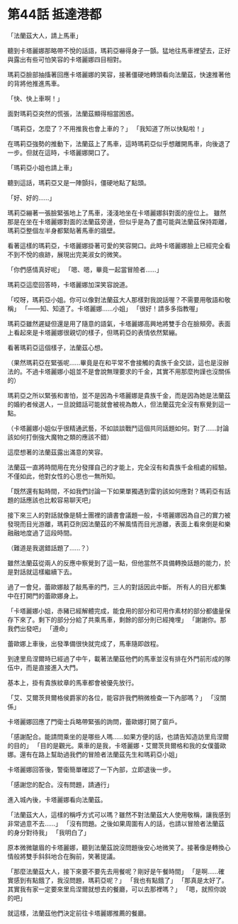 # 第44話 抵達港都

「法蘭茲大人，請上馬車」

聽到卡塔麗娜那略帶不悅的話語，瑪莉亞嚇得身子一顫。猛地往馬車裡望去，正好與露出有些可怕笑容的卡塔麗娜四目相對。

瑪莉亞臉部抽搐著回應卡塔麗娜的笑容，接著僵硬地轉頭看向法蘭茲，快速推著他的背將他推進馬車。

「快、快上車啊！」

面對瑪莉亞突然的慌張，法蘭茲顯得相當困惑。

「瑪莉亞，怎麼了？不用推我也會上車的？」
「我知道了所以快點啦！」

在瑪莉亞強勢的推動下，法蘭茲上了馬車，這時瑪莉亞似乎想離開馬車，向後退了一步。但就在這時，卡塔麗娜開口了。

「瑪莉亞小姐也請上車」

聽到這話，瑪莉亞又是一陣顫抖，僵硬地點了點頭。

「好、好的......」

瑪莉亞繃著一張臉緊張地上了馬車，淺淺地坐在卡塔麗娜斜對面的座位上。
雖然那是在坐在卡塔麗娜對面的法蘭茲旁邊，但似乎是為了盡可能與法蘭茲保持距離，瑪莉亞整個左半身都緊貼著馬車的牆壁。

看著這樣的瑪莉亞，卡塔麗娜掛著可愛的笑容開口。此時卡塔麗娜臉上已經完全看不到不悅的痕跡，展現出完美淑女的微笑。

「你們感情真好呢」
「嗯、嗯，畢竟一起當冒險者......」

瑪莉亞這麼回答時，卡塔麗娜加深笑容說道。

「哎呀，瑪莉亞小姐。你可以像對法蘭茲大人那樣對我說話喔？不需要用敬語和敬稱」
「——知、知道了。卡塔麗娜......小姐」
「很好！請多多指教喔」

瑪莉亞雖然遲疑但還是用了隨意的語氣，卡塔麗娜高興地將雙手合在臉頰旁。表面上看起來是卡塔麗娜很親切的樣子，但瑪莉亞的表情依然緊繃。

看著瑪莉亞這個樣子，法蘭茲心想。

（果然瑪莉亞在緊張呢......畢竟是在和平常不會接觸的貴族千金交談，這也是沒辦法的。不過卡塔麗娜小姐並不是會說無理要求的千金，其實不用那麼拘謹也沒關係的）

瑪莉亞之所以緊張和害怕，並不是因為卡塔麗娜是貴族千金，而是因為她是法蘭茲的婚約者候選人，一旦說錯話可能就會被視為敵人，但法蘭茲完全沒有察覺到這一點。

（卡塔麗娜小姐似乎很精通武藝，不如談談戰鬥這個共同話題如何。對了......討論該如何打倒強大魔物之類的應該不錯）

這麼想著的法蘭茲露出滿意的笑容。

法蘭茲一直將時間用在充分發揮自己的才能上，完全沒有和貴族千金相處的經驗。不僅如此，他對女性的心思也一無所知。

「既然還有點時間，不如我們討論一下如果單獨遇到雷豹該如何應對？瑪莉亞有話題的話應該也比較容易聊天吧」

接下來三人的對話就像是騎士團裡的讀書會議題一般，卡塔麗娜因為自己的實力被發現而目光游離，瑪莉亞則因法蘭茲的不解風情而目光游離，表面上看來倒是和樂融融地度過了這段時間。

（難道是我選錯話題了......？）

雖然法蘭茲從兩人的反應中察覺到了這一點，但他當然不具備轉換話題的能力，於是對話就這樣繼續下去。

過了一會兒，蕾歐娜敲了敲馬車的門，三人的對話因此中斷。
所有人的目光都集中在打開門的蕾歐娜身上。

「卡塔麗娜小姐，赤豬已經解體完成，能食用的部分和可用作素材的部分都儘量保存下來了。剩下的部分分給了共乘馬車，剩餘的部分則已經掩埋」
「謝謝你。那我們出發吧」
「遵命」

蕾歐娜上車後，出發準備很快就完成了，馬車隨即啟程。

到達里烏涅爾時已經過了中午，載著法蘭茲他們的馬車並沒有排在外門前形成的隊伍中，而是直接進入大門。

基本上，掛有貴族紋章的馬車都會被優先放行。

「艾、艾爾茨貝爾格侯爵家的各位，能容許我們稍微檢查一下內部嗎？」
「沒關係」

卡塔麗娜回應了門衛士兵略帶緊張的詢問，蕾歐娜打開了窗戶。

「感謝配合。能請問乘坐的是哪些人嗎......如果方便的話，也請告知造訪里烏涅爾的目的」
「目的是觀光。乘車的是我，卡塔麗娜・艾爾茨貝爾格和我的女僕蕾歐娜。還有在路上幫助過我們的冒險者法蘭茲先生和瑪莉亞小姐」

卡塔麗娜回答後，警衛簡單確認了一下內部，立即退後一步。

「感謝您的配合。沒有問題，請通行」

進入城內後，卡塔麗娜看向法蘭茲。

「法蘭茲大人，這樣的稱呼方式可以嗎？雖然不對法蘭茲大人使用敬稱，讓我感到非常過意不去......」
「沒有問題。之後如果周圍有人的話，也請以冒險者法蘭茲的身分對待我」
「我明白了」

原本微微皺眉的卡塔麗娜，聽到法蘭茲說沒問題後安心地微笑了。接著像是轉換心情般將雙手斜斜地合在胸前，笑著提議。

「那麼法蘭茲大人，接下來要不要先去用餐呢？剛好是午餐時間」
「是啊......確實感到有點餓了，我沒問題，瑪莉亞呢？」
「我也有點餓了」
「那真是太好了。其實我有家一定要來里烏涅爾就想去的餐廳，可以去那裡嗎？」
「嗯，就照你說的吧」

就這樣，法蘭茲他們決定前往卡塔麗娜推薦的餐廳。